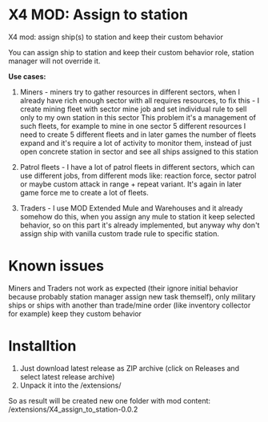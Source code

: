 # X4 MOD: Assign to station
X4 mod: assign ship(s) to station and keep their custom behavior

You can assign ship to station and keep their custom behavior role, station manager will not override it. 

**Use cases:**
1. Miners - miners try to gather resources in different sectors, when I already have rich enough sector with all requires resources, to fix this - I create mining fleet with sector mine job and set individual rule to sell only to my own station in this sector
This problem it's a management of such fleets, for example to mine in one sector 5 different resources I need to create 5 different fleets and in later games the number of fleets expand and it's require a lot of activity to monitor them, instead of just open concrete station in sector and see all ships assigned to this station

1. Patrol fleets - I have a lot of patrol fleets in different sectors, which can use different jobs, from different mods like: reaction force, sector patrol or maybe custom attack in range + repeat variant. It's again in later game force me to create a lot of fleets.

1. Traders - I use MOD Extended Mule and Warehouses and it already somehow do this, when you assign any mule to station it keep selected behavior, so on this part it's already implemented, but anyway why don't assign ship with vanilla custom trade rule to specific station.

# Known issues
Miners and Traders not work as expected (their ignore initial behavior because probably station manager assign new task themself), only military ships or ships with another than trade/mine order (like inventory collector for example) keep they custom behavior

# Installtion
1) Just download latest release as ZIP archive (click on Releases and select latest release archive)
2) Unpack it into the <Path to X4>/extensions/ 

So as result will be created new one folder with mod content: <Path to X4>/extensions/X4_assign_to_station-0.0.2

